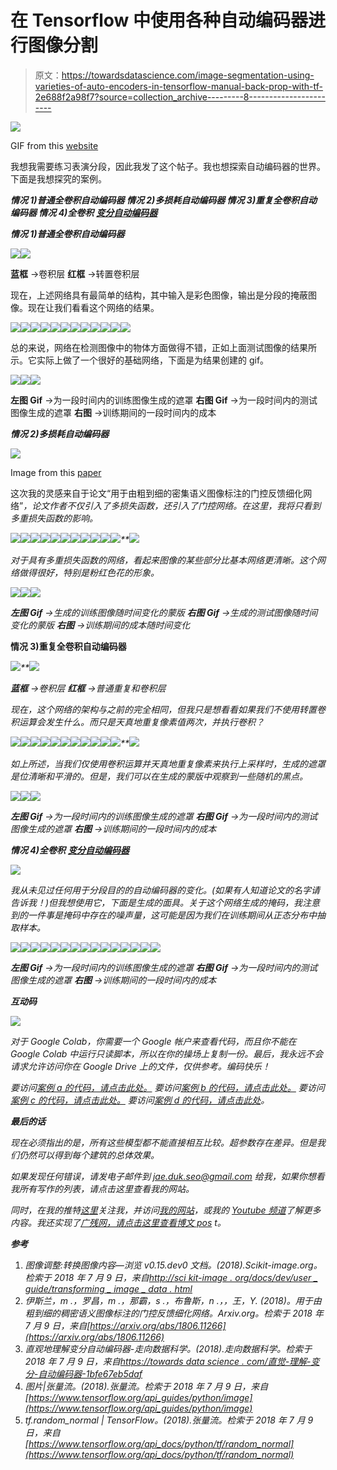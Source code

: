 # 在 Tensorflow 中使用各种自动编码器进行图像分割

> 原文：<https://towardsdatascience.com/image-segmentation-using-varieties-of-auto-encoders-in-tensorflow-manual-back-prop-with-tf-2e688f2a98f7?source=collection_archive---------8----------------------->

![](img/d59b1f8d6586a0eb5488e7ea2de426f1.png)

GIF from this [website](https://giphy.com/gifs/neil-141amBdjqs9Vvy)

我想我需要练习表演分段，因此我发了这个帖子。我也想探索自动编码器的世界。下面是我想探究的案例。

***情况 1)普通全卷积自动编码器
情况 2)多损耗自动编码器
情况 3)重复全卷积自动编码器
情况 4)全卷积*** [***变分自动编码器***](/intuitively-understanding-variational-autoencoders-1bfe67eb5daf)

***情况 1)普通全卷积自动编码器***

![](img/5dc03caf4e2fbb35bb16255a14e96a65.png)![](img/ee3502c7d4aa85a989ea4a20a4c7acad.png)

**蓝框** →卷积层
**红框** →转置卷积层

现在，上述网络具有最简单的结构，其中输入是彩色图像，输出是分段的掩蔽图像。现在让我们看看这个网络的结果。

![](img/e15eecf5c7ca2c9f07f1b2644efe4d4e.png)![](img/29a91f8e2a2f2f25558939150e49bbb0.png)![](img/af28e408786eb315d2739cacd806bdaa.png)![](img/d384d27ae317a2efc7ff1e81ee629e4c.png)![](img/d6c57749672256004c8d584e380352d3.png)![](img/33f396c59223f52ac5d0f3da624e56b6.png)![](img/719d1a8e4407f5fae7cff84e31e14542.png)![](img/4d53de83537cdf6966d628ad2509a747.png)![](img/5f6dc29c92b1ee644f24b75dc44bfcdf.png)![](img/9f424143ef2f30f754e5bbe4da1a660f.png)![](img/5a46a4114abbbe814e938668e04bf02b.png)![](img/12c56765eeb8c4daaba5508ab6171af6.png)

总的来说，网络在检测图像中的物体方面做得不错，正如上面测试图像的结果所示。它实际上做了一个很好的基础网络，下面是为结果创建的 gif。

![](img/4a1c7498f3308047163caf46d2991923.png)![](img/cfed6cb592ec3cdff6d03fdeffdfc4a7.png)![](img/aa4c050ab6371449e8532df90ad2d834.png)

**左图 Gif** →为一段时间内的训练图像生成的遮罩
**右图 Gif** →为一段时间内的测试图像生成的遮罩
**右图** →训练期间的一段时间内的成本

***情况 2)多损耗自动编码器***

![](img/a2f566d7fd1f766c1e8d9ca39cbb6410.png)

Image from this [paper](https://arxiv.org/abs/1806.11266)

这次我的灵感来自于论文“用于由粗到细的密集语义图像标注的门控反馈细化网络”[](https://arxiv.org/abs/1806.11266)*，论文作者不仅引入了多损失函数，还引入了门控网络。在这里，我将只看到多重损失函数的影响。*

*![](img/e15eecf5c7ca2c9f07f1b2644efe4d4e.png)**![](img/6f4807ac0a3e9893a099c244027c7296.png)**![](img/2efe31030c3c5a4dad789b2ee4665436.png)**![](img/d384d27ae317a2efc7ff1e81ee629e4c.png)**![](img/045d54e03ec1a4383c264e069b9b6d24.png)**![](img/6af05808c6ce63a7096aeb0a003e841b.png)**![](img/719d1a8e4407f5fae7cff84e31e14542.png)**![](img/242f6fc9d2d1d81d3733f88dba7bf4f0.png)**![](img/69f4a9663cb0e428776d4e36fb828b03.png)**![](img/9f424143ef2f30f754e5bbe4da1a660f.png)**![](img/e54cdc453643afff560a1603a42a75c0.png)**![](img/569f15291a373fda4124bbdf3578bef5.png)*

*对于具有多重损失函数的网络，看起来图像的某些部分比基本网络更清晰。这个网络做得很好，特别是粉红色花的形象。*

*![](img/3484a2cc106e5935078a07d77f93f3ce.png)**![](img/d0afaad93939a9adf3f26ffd89e22356.png)**![](img/15508788bf8d9b8660481c581c5bad2b.png)*

***左图 Gif** →生成的训练图像随时间变化的蒙版
**右图 Gif** →生成的测试图像随时间变化的蒙版
**右图** →训练期间的成本随时间变化*

****情况 3)重复全卷积自动编码器****

*![](img/5c413e444637f856483134a746cb980b.png)**![](img/a804eb9ec2336dc1263bb4cd450f8062.png)*

***蓝框** →卷积层
**红框** →普通重复和卷积层*

*现在，这个网络的架构与之前的完全相同，但我只是想看看如果我们不使用转置卷积运算会发生什么。而只是天真地重复像素值两次，并执行卷积？*

*![](img/e15eecf5c7ca2c9f07f1b2644efe4d4e.png)**![](img/77338f4e49b12ee3e0823b75f0fd2989.png)**![](img/ae20640c5fb4f9de943aac37699f4a81.png)**![](img/d384d27ae317a2efc7ff1e81ee629e4c.png)**![](img/703545ae94cc365182ca84bd303280f7.png)**![](img/2d17dfe1ddaa0ddf98b94e9216984076.png)**![](img/719d1a8e4407f5fae7cff84e31e14542.png)**![](img/7d75634ef60fc0601727a3e576c09647.png)**![](img/b0378a7516545ab3a94560f4ac1e2d2b.png)**![](img/9f424143ef2f30f754e5bbe4da1a660f.png)**![](img/6659415bde6766282356cece79cb2c6b.png)**![](img/abc0d570875405b437e684b5c663d0e3.png)*

*如上所述，当我们仅使用卷积运算并天真地重复像素来执行上采样时，生成的遮罩是位清晰和平滑的。但是，我们可以在生成的蒙版中观察到一些随机的黑点。*

*![](img/eec5bba12ec0d816399b087faf2c325c.png)**![](img/75432a78d6de65463d659b7e55e86302.png)**![](img/799bb7be8d60c603c3c17e4377be7c65.png)*

***左图 Gif** →为一段时间内的训练图像生成的遮罩
**右图 Gif** →为一段时间内的测试图像生成的遮罩
**右图** →训练期间的一段时间内的成本*

****情况 4)全卷积*** [***变分自动编码器***](/intuitively-understanding-variational-autoencoders-1bfe67eb5daf)*

*![](img/280a24c542b2adb6d297702e5375a67d.png)*

*我从未见过任何用于分段目的的自动编码器的变化。(如果有人知道论文的名字请告诉我！)但我想使用它，下面是生成的面具。关于这个网络生成的掩码，我注意到的一件事是掩码中存在的噪声量，这可能是因为我们在训练期间从正态分布中抽取样本。*

*![](img/e15eecf5c7ca2c9f07f1b2644efe4d4e.png)**![](img/ec7486c54162006f571c9e8b4ddbb721.png)**![](img/55c7609c105318f337343a3a3836bd42.png)**![](img/d384d27ae317a2efc7ff1e81ee629e4c.png)**![](img/078ff5aa62002a8a5d6098b453a62cc7.png)**![](img/36d11c0397f6a91c1b0abc679ee0b6ed.png)**![](img/719d1a8e4407f5fae7cff84e31e14542.png)**![](img/8d7055faf868cb336c45abbe1c088555.png)**![](img/ee8a1ab811f1368fee62c97f763d311d.png)**![](img/9f424143ef2f30f754e5bbe4da1a660f.png)**![](img/7d83fdcb4ae7c38c036736c396e36299.png)**![](img/0d5d1795ae525313f274fd31f7405476.png)**![](img/25b1c7a90655a538b8398a37be519d93.png)**![](img/df3c7d58ad121f468979f586a9ca3d68.png)**![](img/36e609547d93fbb39c01a0b679549d3b.png)*

***左图 Gif** →为一段时间内的训练图像生成的遮罩
**右图 Gif** →为一段时间内的测试图像生成的遮罩
**右图** →训练期间的一段时间内的成本*

***互动码***

*![](img/537cb375ef8c16c1de7ca6c2282dc432.png)*

*对于 Google Colab，你需要一个 Google 帐户来查看代码，而且你不能在 Google Colab 中运行只读脚本，所以在你的操场上复制一份。最后，我永远不会请求允许访问你在 Google Drive 上的文件，仅供参考。编码快乐！*

*要访问[案例 a 的代码，请点击此处。](https://colab.research.google.com/drive/1CdAuZnJKmx9TQnSMns_DUE3MMMwKWlBT)
要访问[案例 b 的代码，请点击此处。](https://colab.research.google.com/drive/1y1vpxTSedxtZdnE8dNtNAz01B8nCd1Ye)
要访问[案例 c 的代码，请点击此处。](https://colab.research.google.com/drive/10K11Sjft_csE-oOU81u5dvVWGyodpQ0W)
要访问[案例 d 的代码，请点击此处](https://colab.research.google.com/drive/1qLa3iSlAzMxg9FerX5ooiFTHkx_6qLVV)。*

***最后的话***

*现在必须指出的是，所有这些模型都不能直接相互比较。超参数存在差异。但是我们仍然可以得到每个建筑的总体效果。*

*如果发现任何错误，请发电子邮件到 jae.duk.seo@gmail.com 给我，如果你想看我所有写作的列表，请点击这里查看我的网站。*

*同时，在我的推特[这里](https://twitter.com/JaeDukSeo)关注我，并访问[我的网站](https://jaedukseo.me/)，或我的 [Youtube 频道](https://www.youtube.com/c/JaeDukSeo)了解更多内容。我还实现了[广残网，请点击这里查看博文 pos](https://medium.com/@SeoJaeDuk/wide-residual-networks-with-interactive-code-5e190f8f25ec) t。*

***参考***

1.  *图像调整:转换图像内容—浏览 v0.15.dev0 文档。(2018).Scikit-image.org。检索于 2018 年 7 月 9 日，来自[http://sci kit-image . org/docs/dev/user _ guide/transforming _ image _ data . html](http://scikit-image.org/docs/dev/user_guide/transforming_image_data.html)*
2.  *伊斯兰，m .，罗昌，m .，那霸，s .，布鲁斯，n .，，王，Y. (2018)。用于由粗到细的稠密语义图像标注的门控反馈细化网络。Arxiv.org。检索于 2018 年 7 月 9 日，来自[https://arxiv.org/abs/1806.11266](https://arxiv.org/abs/1806.11266)*
3.  *直观地理解变分自动编码器-走向数据科学。(2018).走向数据科学。检索于 2018 年 7 月 9 日，来自[https://towards data science . com/直觉-理解-变分-自动编码器-1bfe67eb5daf](/intuitively-understanding-variational-autoencoders-1bfe67eb5daf)*
4.  *图片|张量流。(2018).张量流。检索于 2018 年 7 月 9 日，来自[https://www.tensorflow.org/api_guides/python/image](https://www.tensorflow.org/api_guides/python/image)*
5.  *tf.random_normal | TensorFlow。(2018).张量流。检索于 2018 年 7 月 9 日，来自[https://www.tensorflow.org/api_docs/python/tf/random_normal](https://www.tensorflow.org/api_docs/python/tf/random_normal)*